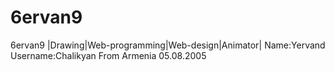 # 6ervan9
6ervan9 |Drawing|Web-programming|Web-design|Animator| Name:Yervand Username:Chalikyan From Armenia 05.08.2005
